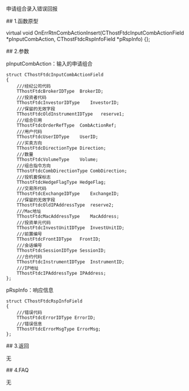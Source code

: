 <p>申请组合录入错误回报</p>
<span class="anchor" id="649ec8bf-d5b6-4ac6-a0e4-a167d02abf1c"></span>
## 1.函数原型
<p>virtual void OnErrRtnCombActionInsert(CThostFtdcInputCombActionField *pInputCombAction, CThostFtdcRspInfoField *pRspInfo) {};</p>
<span class="anchor" id="e12741ef-a479-4c39-9d1f-25691823b678"></span>
## 2.参数
<p>pInputCombAction：输入的申请组合</p>
<pre><code>struct CThostFtdcInputCombActionField
{
    ///经纪公司代码
    TThostFtdcBrokerIDType  BrokerID;
    ///投资者代码
    TThostFtdcInvestorIDType    InvestorID;
    ///保留的无效字段
    TThostFtdcOldInstrumentIDType   reserve1;
    ///组合引用
    TThostFtdcOrderRefType  CombActionRef;
    ///用户代码
    TThostFtdcUserIDType    UserID;
    ///买卖方向
    TThostFtdcDirectionType Direction;
    ///数量
    TThostFtdcVolumeType    Volume;
    ///组合指令方向
    TThostFtdcCombDirectionType CombDirection;
    ///投机套保标志
    TThostFtdcHedgeFlagType HedgeFlag;
    ///交易所代码
    TThostFtdcExchangeIDType    ExchangeID;
    ///保留的无效字段
    TThostFtdcOldIPAddressType  reserve2;
    ///Mac地址
    TThostFtdcMacAddressType    MacAddress;
    ///投资单元代码
    TThostFtdcInvestUnitIDType  InvestUnitID;
    ///前置编号
    TThostFtdcFrontIDType   FrontID;
    ///会话编号
    TThostFtdcSessionIDType SessionID;
    ///合约代码
    TThostFtdcInstrumentIDType  InstrumentID;
    ///IP地址
    TThostFtdcIPAddressType IPAddress;
};
</code></pre>
<p>pRspInfo：响应信息</p>
<pre><code>struct CThostFtdcRspInfoField
{
    ///错误代码
    TThostFtdcErrorIDType ErrorID;
    ///错误信息
    TThostFtdcErrorMsgType ErrorMsg;
};
</code></pre>
<span class="anchor" id="d88e9d92-4367-4483-bc68-91c28665a2a9"></span>
## 3.返回
<p>无</p>
<span class="anchor" id="348031ad-bfa5-4beb-a8de-82d865f80170"></span>
## 4.FAQ
<p>无</p>

